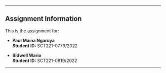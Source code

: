 ---

## Assignment Information

This is the assignment for:

- **Paul Maina Ngaruya**  
  **Student ID:** SCT221-0779/2022

- **Bidwell Wario**  
  **Student ID:** SCT221-0819/2022

---